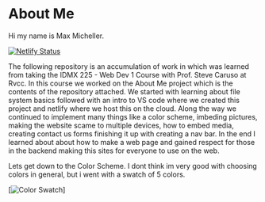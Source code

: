 # About Me
Hi my name is Max Micheller.

[![Netlify Status](https://api.netlify.com/api/v1/badges/8c2d0a86-df09-45ab-9ab3-77e0a91280f8/deploy-status)](https://app.netlify.com/sites/about-me-maxmicheller/deploys)

The following repository is an accumulation of work in which was learned from taking the IDMX 225 - Web Dev 1 Course with Prof. Steve Caruso at Rvcc. In this course we worked on the About Me project which is the contents of the repository attached. We started with learning about file system basics followed with an intro to VS code where we created this project and netlify where we host this on the cloud. Along the way we continued to implement many things like a color scheme, imbeding pictures, making the website scame to multiple devices, how to embed media, creating contact us forms finishing it up with creating a nav bar. In the end I learned about about how to make a web page and gained respect for those in the backend making this sites for everyone to use on the web.

Lets get down to the Color Scheme. I dont think im very good with choosing colors in general, but i went with a swatch of 5 colors. 

[![Color Swatch](https://github.com/RVCC-IDMX/about-me-MaxMicheller/tree/main/img/Screenshot-2021-09-29-145729.png)]



